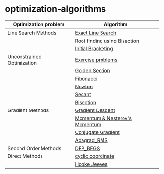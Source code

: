 # optimization-algorithms

| Optimization problem | Algorithm   |
| -------------------- |-------------|
| Line Search Methods  | [Exact Line Search](https://nbviewer.jupyter.org/github/NasreenAhmed/optimization-algorithms/blob/main/line%20search/exact_line_search.ipynb) | 
|                      | [Root finding using Bisection](https://nbviewer.jupyter.org/github/NasreenAhmed/optimization-algorithms/blob/main/line%20search/bisection_method_root_finding.ipynb) |
|                      | [Initial Bracketing](https://nbviewer.org/github/NasreenAhmed/optimization-algorithms/blob/main/line%20search/initialbracket.ipynb) |
| Unconstrained Optimization | [Exercise problems](https://nbviewer.jupyter.org/github/NasreenAhmed/optimization-algorithms/blob/main/unconstrained-optimization/exercise_problems.ipynb) |
|                            | [Golden Section](https://nbviewer.jupyter.org/github/NasreenAhmed/optimization-algorithms/blob/main/unconstrained-optimization/golden_section_search.ipynb) |
|                            | [Fibonacci](https://nbviewer.jupyter.org/github/NasreenAhmed/optimization-algorithms/blob/main/unconstrained-optimization/Fibonacci_Method.ipynb) |
|                            | [Newton](https://nbviewer.jupyter.org/github/NasreenAhmed/optimization-algorithms/blob/main/unconstrained-optimization/newtons_method.ipynb) |
|                            | [Secant](https://nbviewer.jupyter.org/github/NasreenAhmed/optimization-algorithms/blob/main/unconstrained-optimization/secant_method.ipynb) |
|                            | [Bisection](https://nbviewer.jupyter.org/github/NasreenAhmed/optimization-algorithms/blob/main/unconstrained-optimization/bisection_method.ipynb) |
| Gradient Methods | [Gradient Descent](https://nbviewer.jupyter.org/github/NasreenAhmed/optimization-algorithms/blob/main/gradient_methods/gradient_descent_rosenbrock.ipynb) |
|                  | [Momentum & Nesterov's Momentum](https://nbviewer.jupyter.org/github/NasreenAhmed/optimization-algorithms/blob/main/gradient_methods/nesterov_momentum_rosenbrock.ipynb) |
|                  | [Conjugate Gradient](https://nbviewer.jupyter.org/github/NasreenAhmed/optimization-algorithms/blob/main/gradient_methods/conjugate_gradient.ipynb) |
|                  | [Adagrad_RMS](https://nbviewer.jupyter.org/github/NasreenAhmed/optimization-algorithms/blob/main/gradient_methods/adagrad_RMS.ipynb) |
| Second Order Methods| [DFP_BFGS](https://nbviewer.jupyter.org/github/NasreenAhmed/optimization-algorithms/blob/main/second_order_methods/DFP_BFGS_method.ipynb) |
| Direct Methods| [cyclic coordinate](https://nbviewer.jupyter.org/github/NasreenAhmed/optimization-algorithms/blob/main/direct_methods/cyclic_coordinate_search.ipynb) |
|               | [Hooke Jeeves](https://nbviewer.jupyter.org/github/NasreenAhmed/optimization-algorithms/blob/main/direct_methods/hooke_jeeves.ipynb) |
